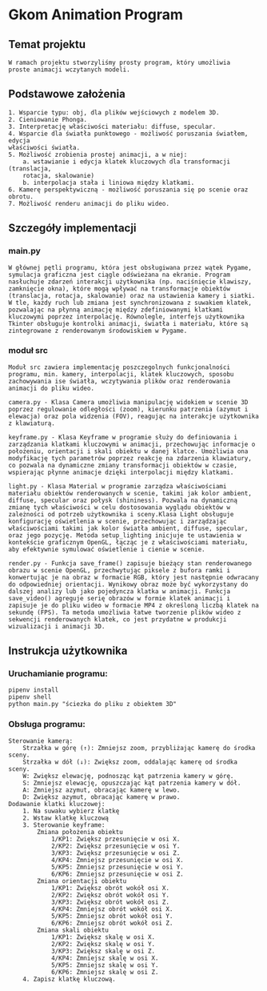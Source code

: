 # Gkom Animation Program
## Temat projektu
    W ramach projektu stworzyliśmy prosty program, który umożliwia
    proste animacji wczytanych modeli.
## Podstawowe założenia
    1. Wsparcie typu: obj, dla plików wejściowych z modelem 3D.
    2. Cieniowanie Phonga.
    3. Interpretację właściwości materiału: diffuse, specular.
    4. Wsparcie dla światła punktowego - możliwość poruszania światłem, edycja
    właściwości światła.
    5. Możliwość zrobienia prostej animacji, a w niej:
        a. wstawianie i edycja klatek kluczowych dla transformacji (translacja,
        rotacja, skalowanie)
        b. interpolacja stała i liniowa między klatkami.
    6. Kamerę perspektywiczną - możliwość poruszania się po scenie oraz obrotu.
    7. Możliwość renderu animacji do pliku wideo.
## Szczegóły implementacji
### main.py 
    W głównej pętli programu, która jest obsługiwana przez wątek Pygame, symulacja graficzna jest ciągle odświeżana na ekranie. Program nasłuchuje zdarzeń interakcji użytkownika (np. naciśnięcie klawiszy, zamknięcie okna), które mogą wpływać na transformacje obiektów (translacja, rotacja, skalowanie) oraz na ustawienia kamery i siatki. W tle, każdy ruch lub zmiana jest synchronizowana z suwakiem klatek, pozwalając na płynną animację między zdefiniowanymi klatkami kluczowymi poprzez interpolację. Równolegle, interfejs użytkownika Tkinter obsługuje kontrolki animacji, światła i materiału, które są zintegrowane z renderowanym środowiskiem w Pygame.

### moduł src
    Moduł src zawiera implementację poszczegolnych funkcjonalności programu, min. kamery, interpolacji, klatek kluczowych, sposobu zachowywania ise światła, wczytywania plików oraz renderowania animacji do pliku wideo.

    camera.py - Klasa Camera umożliwia manipulację widokiem w scenie 3D poprzez regulowanie odległości (zoom), kierunku patrzenia (azymut i elewacja) oraz pola widzenia (FOV), reagując na interakcje użytkownika z klawiaturą.

    keyframe.py - Klasa Keyframe w programie służy do definiowania i zarządzania klatkami kluczowymi w animacji, przechowując informacje o położeniu, orientacji i skali obiektu w danej klatce. Umożliwia ona modyfikację tych parametrów poprzez reakcję na zdarzenia klawiatury, co pozwala na dynamiczne zmiany transformacji obiektów w czasie, wspierając płynne animacje dzięki interpolacji między klatkami.

    light.py - Klasa Material w programie zarządza właściwościami materiału obiektów renderowanych w scenie, takimi jak kolor ambient, diffuse, specular oraz połysk (shininess). Pozwala na dynamiczną zmianę tych właściwości w celu dostosowania wyglądu obiektów w zależności od potrzeb użytkownika i sceny.Klasa Light obsługuje konfigurację oświetlenia w scenie, przechowując i zarządzając właściwościami takimi jak kolor światła ambient, diffuse, specular, oraz jego pozycję. Metoda setup_lighting inicjuje te ustawienia w kontekście graficznym OpenGL, łącząc je z właściwościami materiału, aby efektywnie symulować oświetlenie i cienie w scenie.

    render.py - Funkcja save_frame() zapisuje bieżący stan renderowanego obrazu w scenie OpenGL, przechwytując piksele z bufora ramki i konwertując je na obraz w formacie RGB, który jest następnie odwracany do odpowiedniej orientacji. Wynikowy obraz może być wykorzystany do dalszej analizy lub jako pojedyncza klatka w animacji. Funkcja save_video() agreguje serię obrazów w formie klatek animacji i zapisuje je do pliku wideo w formacie MP4 z określoną liczbą klatek na sekundę (FPS). Ta metoda umożliwia łatwe tworzenie plików wideo z sekwencji renderowanych klatek, co jest przydatne w produkcji wizualizacji i animacji 3D.

## Instrukcja użytkownika
### Uruchamianie programu:
    pipenv install
    pipenv shell
    python main.py "ściezka do pliku z obiektem 3D"
### Obsługa programu:
    Sterowanie kamerą:
        Strzałka w górę (↑): Zmniejsz zoom, przybliżając kamerę do środka sceny.
        Strzałka w dół (↓): Zwiększ zoom, oddalając kamerę od środka sceny.
        W: Zwiększ elewację, podnosząc kąt patrzenia kamery w górę.
        S: Zmniejsz elewację, opuszczając kąt patrzenia kamery w dół.
        A: Zmniejsz azymut, obracając kamerę w lewo.
        D: Zwiększ azymut, obracając kamerę w prawo.
    Dodawanie klatki kluczowej:
        1. Na suwaku wybierz klatkę
        2. Wstaw klatkę kluczową
        3. Sterowanie keyframe:
            Zmiana położenia obiektu
                1/KP1: Zwiększ przesunięcie w osi X.
                2/KP2: Zwiększ przesunięcie w osi Y.
                3/KP3: Zwiększ przesunięcie w osi Z.
                4/KP4: Zmniejsz przesunięcie w osi X.
                5/KP5: Zmniejsz przesunięcie w osi Y.
                6/KP6: Zmniejsz przesunięcie w osi Z.
            Zmiana orientacji obiektu
                1/KP1: Zwiększ obrót wokół osi X.
                2/KP2: Zwiększ obrót wokół osi Y.
                3/KP3: Zwiększ obrót wokół osi Z.
                4/KP4: Zmniejsz obrót wokół osi X.
                5/KP5: Zmniejsz obrót wokół osi Y.
                6/KP6: Zmniejsz obrót wokół osi Z.
            Zmiana skali obiektu
                1/KP1: Zwiększ skalę w osi X.
                2/KP2: Zwiększ skalę w osi Y.
                3/KP3: Zwiększ skalę w osi Z.
                4/KP4: Zmniejsz skalę w osi X.
                5/KP5: Zmniejsz skalę w osi Y.
                6/KP6: Zmniejsz skalę w osi Z.
        4. Zapisz klatkę kluczową.